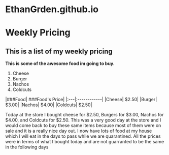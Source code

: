 # EthanGrden.github.io
# Weekly Pricing
## This is a list of my weekly pricing
__This is some of the awesome food im going to buy.__
<ol>
  <li> Cheese </li>
  <li> Burger </li>
  <li> Nachos </li>
  <li> Coldcuts </li>
  </ol>
|###Food| ###Food's Price|
|:---|:------------|
|Cheese| $2.50|
|Burger| $3.00|
|Nachos| $4.00|
|Coldcuts| $2.50|



Today at the store I bought cheese for $2.50, Burgers for $3.00, Nachos for $4.00, and Coldcuts for $2.50. This was a very good day at the store and I would come back to buy these same items because most of them were on sale and it is a really nice day out. I now have lots of food at my house which I will eat in the days to pass while we are quarantined. All the prices were in terms of what I bought today and are not guarranted to be the same in the following days
